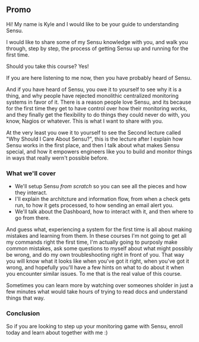## Promo

Hi! My name is Kyle and I would like to be your guide to understanding Sensu.

I would like to share some of my Sensu knowledge with you, and walk you
through, step by step, the process of getting Sensu up and running for the
first time.

Should you take this course? Yes!

If you are here listening to me now, then you have probably heard of Sensu.

And if you have heard of Sensu, you owe it to yourself to see why it is a thing,
and why people have rejected monolithic centralized monitoring systems in favor
of it. There is a reason people love Sensu, and its because for the first time
they get to have control over how their monitoring works, and they finally get
the flexibility to do things they could never do with, you know, Nagios or
whatever. This is what I want to share with you.

At the very least you owe it to yourself to see the Second lecture called
"Why Should I Care About Sensu?", this is the lecture after I explain how
Sensu works in the first place, and then I talk about what makes Sensu special,
and how it empowers engineers like you to build and monitor things in ways that really
wern't possible before.

### What we'll cover

* We'll setup Sensu *from scratch* so you can see all the pieces and how they
  interact.
* I'll explain the architcture and information flow, from when a check gets run, to how it gets
  processed, to how sending an email alert you.
* We'll talk about the Dashboard, how to interact with it, and then where to go
  from there.

And guess what, experiencing a system for the first time is all about making mistakes and learning from them. In these
courses I'm not going to get all my commands right the first time, I'm actually
going to purposly make common mistakes, ask some questions to myself about what
might possibly be wrong, and do my own troubleshooting right in front of you.
That way you will know what it looks like when you've got it right, when you've
got it wrong, and hopefully you'll have a few hints on what to do about it when you encounter similar issues. To
me that is the real value of this course.

Sometimes you can learn more by watching over someones sholder in just a few minutes what would take hours of trying to read docs and understand things that way.

### Conclusion

So if you are looking to step up your monitoring game with Sensu,
enroll today and learn about together with me :)

